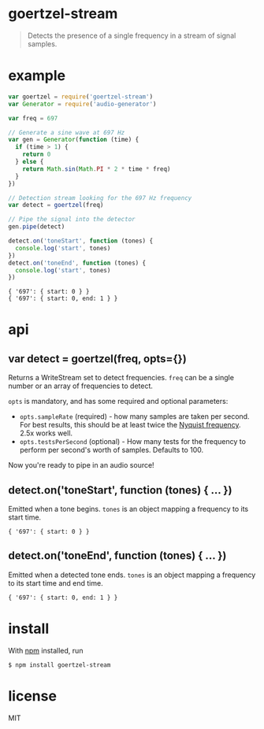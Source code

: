 # goertzel-stream

> Detects the presence of a single frequency in a stream of signal samples.

# example

```js
var goertzel = require('goertzel-stream')
var Generator = require('audio-generator')

var freq = 697

// Generate a sine wave at 697 Hz
var gen = Generator(function (time) {
  if (time > 1) {
    return 0
  } else {
    return Math.sin(Math.PI * 2 * time * freq)
  }
})

// Detection stream looking for the 697 Hz frequency
var detect = goertzel(freq)

// Pipe the signal into the detector
gen.pipe(detect)

detect.on('toneStart', function (tones) {
  console.log('start', tones)
})
detect.on('toneEnd', function (tones) {
  console.log('start', tones)
})
```

```
{ '697': { start: 0 } }
{ '697': { start: 0, end: 1 } }
```

# api

## var detect = goertzel(freq, opts={})

Returns a WriteStream set to detect frequencies. `freq` can be a single number
or an array of frequencies to detect.

`opts` is mandatory, and has some required and optional parameters:

- `opts.sampleRate` (required) - how many samples are taken per second. For best
  results, this should be at least twice the [Nyquist
  frequency](https://en.wikipedia.org/wiki/Nyquist_frequency). 2.5x works well.
- `opts.testsPerSecond` (optional) - How many tests for the frequency to perform
  per second's worth of samples. Defaults to 100.

Now you're ready to pipe in an audio source!

## detect.on('toneStart', function (tones) { ... })

Emitted when a tone begins. `tones` is an object mapping a frequency to its
start time.

```
{ '697': { start: 0 } }
```

## detect.on('toneEnd', function (tones) { ... })

Emitted when a detected tone ends. `tones` is an object mapping a frequency to
its start time and end time.

```
{ '697': { start: 0, end: 1 } }
```

# install

With [npm](https://npmjs.org/) installed, run

```
$ npm install goertzel-stream
```

# license

MIT
